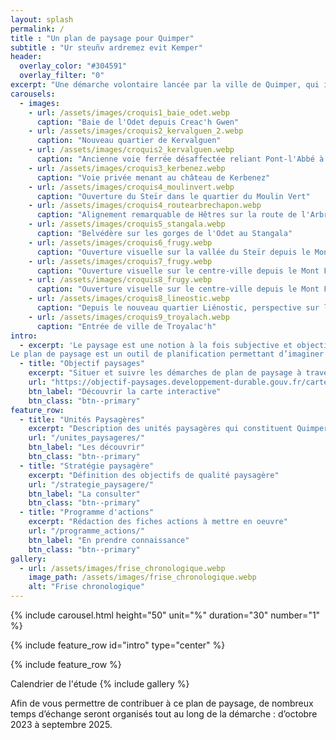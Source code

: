 ```yaml
---
layout: splash
permalink: /
title : "Un plan de paysage pour Quimper"
subtitle : "Ur steuñv ardremez evit Kemper"
header:
  overlay_color: "#304591"
  overlay_filter: "0"
excerpt: "Une démarche volontaire lancée par la ville de Quimper, qui invite les habitants et acteurs de son territoire à porter un nouveau regard sur sa géographie, ses ressources et ses fonctionnalités pour en préserver ses qualités et restaurer ses paysages. Imaginer ensemble Quimper demain !"
carousels:
  - images:
    - url: /assets/images/croquis1_baie_odet.webp
      caption: "Baie de l'Odet depuis Creac'h Gwen"
    - url: /assets/images/croquis2_kervalguen_2.webp
      caption: "Nouveau quartier de Kervalguen"
    - url: /assets/images/croquis2_kervalguen.webp
      caption: "Ancienne voie ferrée désaffectée reliant Pont-l'Abbé à Quimper"
    - url: /assets/images/croquis3_kerbenez.webp
      caption: "Voie privée menant au château de Kerbenez"
    - url: /assets/images/croquis4_moulinvert.webp
      caption: "Ouverture du Steïr dans le quartier du Moulin Vert"
    - url: /assets/images/croquis4_routearbrechapon.webp
      caption: "Alignement remarquable de Hêtres sur la route de l'Arbre au Chapon"
    - url: /assets/images/croquis5_stangala.webp
      caption: "Belvédère sur les gorges de l'Odet au Stangala"
    - url: /assets/images/croquis6_frugy.webp
      caption: "Ouverture visuelle sur la vallée du Steïr depuis le Mont Frugy"
    - url: /assets/images/croquis7_frugy.webp
      caption: "Ouverture visuelle sur le centre-ville depuis le Mont Frugy"
    - url: /assets/images/croquis8_frugy.webp
      caption: "Ouverture visuelle sur le centre-ville depuis le Mont Frugy"
    - url: /assets/images/croquis8_lineostic.webp
      caption: "Depuis le nouveau quartier Liénostic, perspective sur le plateau bocager sud"
    - url: /assets/images/croquis9_troyalach.webp
      caption: "Entrée de ville de Troyalac'h"
intro: 
  - excerpt: 'Le paysage est une notion à la fois subjective et objective. La convention européenne du paysage de 2000 le définit comme ce qui suit : "Le paysage est une partie de territoire tel que perçue par les populations, dont le caractère résulte de l’action de facteurs naturels et/ou humains et de leurs interrelations". 
Le plan de paysage est un outil de planification permettant d’imaginer un territoire résilient face aux enjeux climatiques actuels et futurs. C’est une démarche participative, imaginée et élaborée avec l’ensemble des acteurs d’un territoire. Elle promeut la préservation, la restauration et la requalification des paysages.'
  - title: "Objectif paysages"
    excerpt: "Situer et suivre les démarches de plan de paysage à travers la France"
    url: "https://objectif-paysages.developpement-durable.gouv.fr/carte-interactive-1"
    btn_label: "Découvrir la carte interactive"
    btn_class: "btn--primary"
feature_row:
  - title: "Unités Paysagères"
    excerpt: "Description des unités paysagères qui constituent Quimper"
    url: "/unites_paysageres/"
    btn_label: "Les découvrir"
    btn_class: "btn--primary"
  - title: "Stratégie paysagère"
    excerpt: "Définition des objectifs de qualité paysagère"
    url: "/strategie_paysagere/"
    btn_label: "La consulter"
    btn_class: "btn--primary"
  - title: "Programme d'actions"
    excerpt: "Rédaction des fiches actions à mettre en oeuvre"
    url: "/programme_actions/"
    btn_label: "En prendre connaissance"
    btn_class: "btn--primary"
gallery:
  - url: /assets/images/frise_chronologique.webp
    image_path: /assets/images/frise_chronologique.webp
    alt: "Frise chronologique"
---
```


{% include carousel.html height="50" unit="%" duration="30" number="1" %}

{% include feature_row id="intro" type="center" %}

<div id="map"></div>

{% include feature_row %}

Calendrier de l'étude
{% include gallery %}

Afin de vous permettre de contribuer à ce plan de paysage, de nombreux temps d’échange seront organisés tout au long de la démarche : d’octobre 2023 à septembre 2025.

<script>

var osm = L.tileLayer('https://tile.openstreetmap.org/{z}/{x}/{y}.png', {
    maxZoom: 19,
    attribution: '© OpenStreetMap'
});

var map = L.map('map', {
    center: [47.99483, -4.08923],
    zoom: 12,
    layers: [osm]
});

{%- for unite in site.unites_paysageres -%}
    {% if unite.location.latitude and unite.location.longitude %}
        L.marker([ {{unite.location.latitude}}, {{unite.location.longitude}} ])
         .bindPopup(L.popup({maxWidth:500}).setContent('{{unite.title}}<br><a href="{{ unite.url | relative_url }}">Détails</a>'))
         .addTo(map);
    {% endif %}
{% endfor %}

</script>
